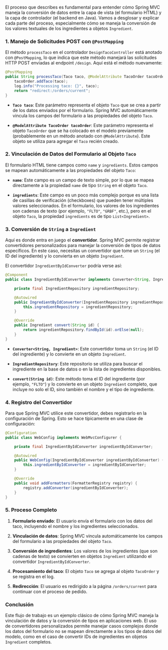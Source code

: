 El proceso que describes es fundamental para entender cómo Spring MVC maneja la conversión de datos entre la capa de vista (el formulario HTML) y la capa de controlador (el backend en Java). Vamos a desglosar y explicar cada parte del proceso, especialmente cómo se maneja la conversión de los valores textuales de los ingredientes a objetos `Ingredient`.

### 1. **Manejo de Solicitudes POST con `@PostMapping`**

El método `processTaco` en el controlador `DesignTacoController` está anotado con `@PostMapping`, lo que indica que este método manejará las solicitudes HTTP POST enviadas al endpoint `/design`. Aquí está el método nuevamente:

```java
@PostMapping
public String processTaco(Taco taco, @ModelAttribute TacoOrder tacoOrder) {
    tacoOrder.addTaco(taco);
    log.info("Processing taco: {}", taco);
    return "redirect:/orders/current";
}
```

- **`Taco taco`**: Este parámetro representa el objeto `Taco` que se crea a partir de los datos enviados por el formulario. Spring MVC automáticamente vincula los campos del formulario a las propiedades del objeto `Taco`.

- **`@ModelAttribute TacoOrder tacoOrder`**: Este parámetro representa el objeto `TacoOrder` que se ha colocado en el modelo previamente (probablemente en un método anotado con `@ModelAttribute`). Este objeto se utiliza para agregar el `Taco` recién creado.

### 2. **Vinculación de Datos del Formulario al Objeto `Taco`**

El formulario HTML tiene campos como `name` y `ingredients`. Estos campos se mapean automáticamente a las propiedades del objeto `Taco`:

- **`name`**: Este campo es un campo de texto simple, por lo que se mapea directamente a la propiedad `name` de tipo `String` en el objeto `Taco`.

- **`ingredients`**: Este campo es un poco más complejo porque es una lista de casillas de verificación (checkboxes) que pueden tener múltiples valores seleccionados. En el formulario, los valores de los ingredientes son cadenas de texto (por ejemplo, `"FLTO"`, `"GRBF"`, etc.), pero en el objeto `Taco`, la propiedad `ingredients` es de tipo `List<Ingredient>`.

### 3. **Conversión de `String` a `Ingredient`**

Aquí es donde entra en juego el **convertidor**. Spring MVC permite registrar convertidores personalizados para manejar la conversión de tipos de datos específicos. En este caso, necesitas un convertidor que tome un `String` (el ID del ingrediente) y lo convierta en un objeto `Ingredient`.

El convertidor `IngredientByIdConverter` podría verse así:

```java
@Component
public class IngredientByIdConverter implements Converter<String, Ingredient> {

    private final IngredientRepository ingredientRepository;

    @Autowired
    public IngredientByIdConverter(IngredientRepository ingredientRepository) {
        this.ingredientRepository = ingredientRepository;
    }

    @Override
    public Ingredient convert(String id) {
        return ingredientRepository.findById(id).orElse(null);
    }
}
```

- **`Converter<String, Ingredient>`**: Este convertidor toma un `String` (el ID del ingrediente) y lo convierte en un objeto `Ingredient`.

- **`IngredientRepository`**: Este repositorio se utiliza para buscar el ingrediente en la base de datos o en la lista de ingredientes disponibles.

- **`convert(String id)`**: Este método toma el ID del ingrediente (por ejemplo, `"FLTO"`) y lo convierte en un objeto `Ingredient` completo, que incluye no solo el ID, sino también el nombre y el tipo de ingrediente.

### 4. **Registro del Convertidor**

Para que Spring MVC utilice este convertidor, debes registrarlo en la configuración de Spring. Esto se hace típicamente en una clase de configuración:

```java
@Configuration
public class WebConfig implements WebMvcConfigurer {

    private final IngredientByIdConverter ingredientByIdConverter;

    @Autowired
    public WebConfig(IngredientByIdConverter ingredientByIdConverter) {
        this.ingredientByIdConverter = ingredientByIdConverter;
    }

    @Override
    public void addFormatters(FormatterRegistry registry) {
        registry.addConverter(ingredientByIdConverter);
    }
}
```

### 5. **Proceso Completo**

1. **Formulario enviado**: El usuario envía el formulario con los datos del taco, incluyendo el nombre y los ingredientes seleccionados.

2. **Vinculación de datos**: Spring MVC vincula automáticamente los campos del formulario a las propiedades del objeto `Taco`.

3. **Conversión de ingredientes**: Los valores de los ingredientes (que son cadenas de texto) se convierten en objetos `Ingredient` utilizando el convertidor `IngredientByIdConverter`.

4. **Procesamiento del taco**: El objeto `Taco` se agrega al objeto `TacoOrder` y se registra en el log.

5. **Redirección**: El usuario es redirigido a la página `/orders/current` para continuar con el proceso de pedido.

### Conclusión

Este flujo de trabajo es un ejemplo clásico de cómo Spring MVC maneja la vinculación de datos y la conversión de tipos en aplicaciones web. El uso de convertidores personalizados permite manejar casos complejos donde los datos del formulario no se mapean directamente a los tipos de datos del modelo, como en el caso de convertir IDs de ingredientes en objetos `Ingredient` completos.